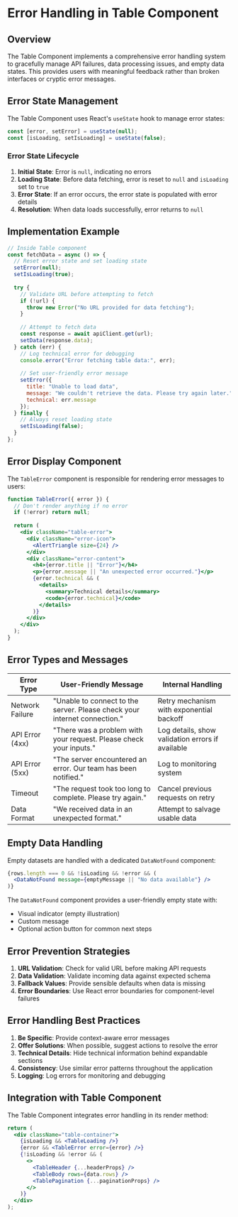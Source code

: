 # Error Handling in Table Component

## Overview
The Table Component implements a comprehensive error handling system to gracefully manage API failures, data processing issues, and empty data states. This provides users with meaningful feedback rather than broken interfaces or cryptic error messages.

## Error State Management

The Table Component uses React's `useState` hook to manage error states:

```javascript
const [error, setError] = useState(null);
const [isLoading, setIsLoading] = useState(false);
```

### Error State Lifecycle

1. **Initial State**: Error is `null`, indicating no errors
2. **Loading State**: Before data fetching, error is reset to `null` and `isLoading` set to `true`
3. **Error State**: If an error occurs, the error state is populated with error details
4. **Resolution**: When data loads successfully, error returns to `null`

## Implementation Example

```javascript
// Inside Table component
const fetchData = async () => {
  // Reset error state and set loading state
  setError(null);
  setIsLoading(true);
  
  try {
    // Validate URL before attempting to fetch
    if (!url) {
      throw new Error("No URL provided for data fetching");
    }
    
    // Attempt to fetch data
    const response = await apiClient.get(url);
    setData(response.data);
  } catch (err) {
    // Log technical error for debugging
    console.error("Error fetching table data:", err);
    
    // Set user-friendly error message
    setError({
      title: "Unable to load data",
      message: "We couldn't retrieve the data. Please try again later.",
      technical: err.message
    });
  } finally {
    // Always reset loading state
    setIsLoading(false);
  }
};
```

## Error Display Component

The `TableError` component is responsible for rendering error messages to users:

```jsx
function TableError({ error }) {
  // Don't render anything if no error
  if (!error) return null;
  
  return (
    <div className="table-error">
      <div className="error-icon">
        <AlertTriangle size={24} />
      </div>
      <div className="error-content">
        <h4>{error.title || "Error"}</h4>
        <p>{error.message || "An unexpected error occurred."}</p>
        {error.technical && (
          <details>
            <summary>Technical details</summary>
            <code>{error.technical}</code>
          </details>
        )}
      </div>
    </div>
  );
}
```

## Error Types and Messages

| Error Type | User-Friendly Message | Internal Handling |
|------------|----------------------|-------------------|
| Network Failure | "Unable to connect to the server. Please check your internet connection." | Retry mechanism with exponential backoff |
| API Error (4xx) | "There was a problem with your request. Please check your inputs." | Log details, show validation errors if available |
| API Error (5xx) | "The server encountered an error. Our team has been notified." | Log to monitoring system |
| Timeout | "The request took too long to complete. Please try again." | Cancel previous requests on retry |
| Data Format | "We received data in an unexpected format." | Attempt to salvage usable data |

## Empty Data Handling

Empty datasets are handled with a dedicated `DataNotFound` component:

```jsx
{rows.length === 0 && !isLoading && !error && (
  <DataNotFound message={emptyMessage || "No data available"} />
)}
```

The `DataNotFound` component provides a user-friendly empty state with:
- Visual indicator (empty illustration)
- Custom message
- Optional action button for common next steps

## Error Prevention Strategies

1. **URL Validation**: Check for valid URL before making API requests
2. **Data Validation**: Validate incoming data against expected schema
3. **Fallback Values**: Provide sensible defaults when data is missing
4. **Error Boundaries**: Use React error boundaries for component-level failures

## Error Handling Best Practices

1. **Be Specific**: Provide context-aware error messages
2. **Offer Solutions**: When possible, suggest actions to resolve the error
3. **Technical Details**: Hide technical information behind expandable sections
4. **Consistency**: Use similar error patterns throughout the application
5. **Logging**: Log errors for monitoring and debugging

## Integration with Table Component

The Table Component integrates error handling in its render method:

```jsx
return (
  <div className="table-container">
    {isLoading && <TableLoading />}
    {error && <TableError error={error} />}
    {!isLoading && !error && (
      <>
        <TableHeader {...headerProps} />
        <TableBody rows={data.rows} />
        <TablePagination {...paginationProps} />
      </>
    )}
  </div>
);
```